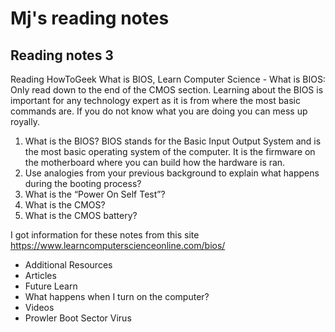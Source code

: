 # Mj's reading notes

## Reading notes 3

Reading
HowToGeek What is BIOS, Learn Computer Science - What is BIOS: Only read down to the end of the CMOS section.
Learning about the BIOS is important for any technology expert as it is from where the most basic commands are. If you do not know what you are doing you can mess up royally. 

1. What is the BIOS? BIOS stands for the Basic Input Output System and is the most basic operating system of the computer. It is the firmware on the motherboard where you can build how the hardware is ran.
2. Use analogies from your previous background to explain what happens during the booting process?
3. What is the “Power On Self Test”?
4. What is the CMOS?
5. What is the CMOS battery?

I got information for these notes from this site https://www.learncomputerscienceonline.com/bios/

- Additional Resources
- Articles
- Future Learn
- What happens when I turn on the computer?
- Videos
- Prowler Boot Sector Virus
